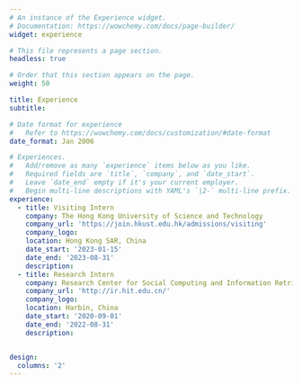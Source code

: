 ```yaml
---
# An instance of the Experience widget.
# Documentation: https://wowchemy.com/docs/page-builder/
widget: experience

# This file represents a page section.
headless: true

# Order that this section appears on the page.
weight: 50

title: Experience
subtitle:

# Date format for experience
#   Refer to https://wowchemy.com/docs/customization/#date-format
date_format: Jan 2006

# Experiences.
#   Add/remove as many `experience` items below as you like.
#   Required fields are `title`, `company`, and `date_start`.
#   Leave `date_end` empty if it's your current employer.
#   Begin multi-line descriptions with YAML's `|2-` multi-line prefix.
experience:
  - title: Visiting Intern
    company: The Hong Kong University of Science and Technology
    company_url: 'https://join.hkust.edu.hk/admissions/visiting'
    company_logo: 
    location: Hong Kong SAR, China
    date_start: '2023-01-15'
    date_end: '2023-08-31'
    description: 
  - title: Research Intern
    company: Research Center for Social Computing and Information Retrieval (SCIR)
    company_url: 'http://ir.hit.edu.cn/'
    company_logo: 
    location: Harbin, China
    date_start: '2020-09-01'
    date_end: '2022-08-31'
    description: 


design:
  columns: '2'
---
```

